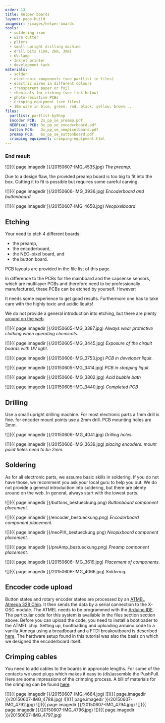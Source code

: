 ```yaml
---
order: 13
title: helper boards
layout: page-build
imagedir: /images/helper-boards
tools:
  - soldering iron
  - wire cutter
  - pliers
  - small upright drilling machine
  - drill bits (1mm, 2mm, 3mm)
  - UV-lamp
  - Inkjet printer
  - development tank
materials:
  - solder
  - electronic components (see partlist in files)
  - electric wires in different colours
  - transparent paper or foil
  - chemicals for etching (see link below)
  - photo-resistive PCBs
  - crimping equipment (see files)
  - 10m wire in blue, green, red, black, yellow, brown...
files:
  partlist: partlist-byShop
  Encoder PCB:  2x_pp_se_preamp.pdf
  NEOPixel PCB: 3x_pp_se_encoderboard.pdf
  button PCB:   3x_pp_se_neopixelboard.pdf
  preamp PCB:   6x_pp_se_buttonboard.pdf
  crimping equipment: crimping-equipment.html
---
```


### End result

![]({{ page.imagedir }}/20150607-IMG_4535.jpg)
*The preamp.*

<div class="note">
    Due to a design flaw, the provided preamp board is too big to fit into the box. Cutting it to fit is possible but requires some careful carving.
</div>

![]({{ page.imagedir }}/20150606-IMG_3936.jpg)
*Encoderboard and buttonboard.*

![]({{ page.imagedir }}/20150607-IMG_4658.jpg)
*Neopixelboard*


## Etching

Your need to etch 4 different boards: 

+ the preamp, 
+ the encoderboard, 
+ the NEO-pixel board, and 
+ the button board. 

PCB layouts are provided in the file list of this page.

In difference to the PCBs for the mainboard and the capsense sensors, which are multilayer PCBs and therefore need to be professionally manufactured, these PCBs can be etched by yourself. However:

<div class="note">
It needs some experience to get good results. Furthermore one has to take care with the highly toxic and acidic liquits!
</div>

We do not provide a general introduction into etching, but there are plenty [around on the web](http://fritzing.org/learning/tutorials/pcb-production-tutorials/diy-pcb-etching/).


![]({{ page.imagedir }}/20150605-IMG_3387.jpg)
*Always wear protective clothing when operating chemicals.*

![]({{ page.imagedir }}/20150605-IMG_3445.jpg)
*Exposure of the cirquit boards with UV light.*

![]({{ page.imagedir }}/20150606-IMG_3753.jpg)
*PCB in developer liquit.*

![]({{ page.imagedir }}/20150605-IMG_3414.jpg)
*PCB in stopping liquit.*

![]({{ page.imagedir }}/20150606-IMG_3802.jpg)
*Acid bubble bath*

![]({{ page.imagedir }}/20150605-IMG_3440.jpg)
*Completed PCB*


## Drilling

Use a small upright drilling machine. For most electronic parts a 1mm drill is fine. for encoder mount points use a 2mm drill. PCB mounting holes are 3mm.

![]({{ page.imagedir }}/20150606-IMG_4041.jpg)
*Drilling holes.*


![]({{ page.imagedir }}/20150606-IMG_3639.jpg)
*placing encoders. mount point holes need to be 2mm.*

## Soldering

As for all electronic parts, we assume basic skills in soldering. 
If you do not have those, we recomment you ask your local guru to help you out. 
We do not provide a general introduction into soldering, but there are plenty around on the web. In general, always start with the lowest parts.


![]({{ page.imagedir }}/buttons_bestueckung.png)
*Buttonboard component placement.*

![]({{ page.imagedir }}/encoder_bestueckung.png)
*Encoderboard component placement.*


![]({{ page.imagedir }}/neoPIX_bestueckung.png)
*Neopixboard component placement.*

![]({{ page.imagedir }}/preAmp_bestueckung.png)
*Preamp component placement.*

![]({{ page.imagedir }}/20150606-IMG_3619.jpg)
*Placement of components.*


![]({{ page.imagedir }}/20150606-IMG_4066.jpg)
*Soldering.*




## Encoder code upload

Button states and rotary encoder states are processed by an [ATMEL Atmega 328 Chip](http://www.atmel.com/devices/ATMEGA328.aspx). It then sends the data by a serial connection to the X-OSC module. The ATMEL needs to be programmed with the [Arduino IDE](https://www.arduino.cc). 
The particular code for this system is available in the files section section above. 
Before you can upload the code, you need to install a bootloader to the ATMEL chip. Setting up, bootloading and uploading arduino code to a vanilla Atmega using a breadboard and a FTDI breakoutboard is described [here](https://www.arduino.cc/en/Main/Standalone). The hardware setup found in this tutorial was also the basis on which we designed the encoderboard itself.

## Crimping cables

You need to add cables to the boards in approriate lengths. For some of the contacts we used plugs which makes it easy to (dis)assemble the PushPull. Here are some impressions of the crimping process. A bill of materials for the crimping can be found [here](/sources/helper-boards/crimping-equipment.html).

![]({{ page.imagedir }}/20150607-IMG_4664.jpg)
![]({{ page.imagedir }}/20150607-IMG_4788.jpg)
![]({{ page.imagedir }}/20150607-IMG_4792.jpg)
![]({{ page.imagedir }}/20150607-IMG_4794.jpg)
![]({{ page.imagedir }}/20150607-IMG_4796.jpg)
![]({{ page.imagedir }}/20150607-IMG_4797.jpg)